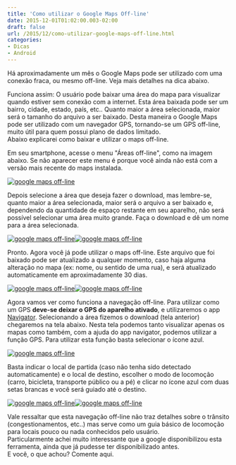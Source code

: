 ```yaml
---
title: 'Como utilizar o Google Maps Off-line'
date: 2015-12-01T01:02:00.003-02:00
draft: false
url: /2015/12/como-utilizar-google-maps-off-line.html
categories:
- Dicas
- Android
---
```


Há aproximadamente um mês o Google Maps pode ser utilizado com uma conexão fraca, ou mesmo off-line. Veja mais detalhes na dica abaixo.
 
<!--more-->


Funciona assim: O usuário pode baixar uma área do mapa para visualizar quando estiver sem conexão com a internet. Esta área baixada pode ser um bairro, cidade, estado, país, etc.. Quanto maior a área selecionada, maior será o tamanho do arquivo a ser baixado. Desta maneira o Google Maps pode ser utilizado com um navegador GPS, tornando-se um GPS off-line, muito útil para quem possui plano de dados limitado.  
Abaixo explicarei como baixar e utilizar o maps off-line.  

  

Em seu smartphone, acesse o menu "Áreas off-line", como na imagem abaixo. Se não aparecer este menu é porque você ainda não está com a versão mais recente do maps instalada.  
  

[![google maps off-line](https://2.bp.blogspot.com/-v0x0IRPQD8E/VlzxtfuM_5I/AAAAAAAABoc/1-AjGkprf8k/s400/01.png "google maps off-line")](http://2.bp.blogspot.com/-v0x0IRPQD8E/VlzxtfuM_5I/AAAAAAAABoc/1-AjGkprf8k/s1600/01.png)

  

Depois selecione a área que deseja fazer o download, mas lembre-se, quanto maior a área selecionada, maior será o arquivo a ser baixado e, dependendo da quantidade de espaço restante em seu aparelho, não será possível selecionar uma área muito grande. Faça o download e dê um nome para a área selecionada.  
  

[![google maps off-line](https://2.bp.blogspot.com/-rD9OT39O-Eo/Vlzxth_51yI/AAAAAAAABok/4euf6u3tSRU/s400/02.png "google maps off-line")](http://2.bp.blogspot.com/-rD9OT39O-Eo/Vlzxth_51yI/AAAAAAAABok/4euf6u3tSRU/s1600/02.png)[![google maps off-line](https://4.bp.blogspot.com/-U_phna5e8Rg/VlzxtpvEcvI/AAAAAAAABog/nXSV-MpXQFs/s400/03.png "google maps off-line")](http://4.bp.blogspot.com/-U_phna5e8Rg/VlzxtpvEcvI/AAAAAAAABog/nXSV-MpXQFs/s1600/03.png)

  

Pronto. Agora você já pode utilizar o maps off-line. Este arquivo que foi baixado pode ser atualizado a qualquer momento, caso haja alguma alteração no mapa (ex: nome, ou sentido de uma rua), e será atualizado automaticamente em aproximadamente 30 dias.  
  

[![google maps off-line](https://3.bp.blogspot.com/-YEayUtipEg8/VlzxuKvqJfI/AAAAAAAABos/KTw4DT4LptU/s400/05.png "google maps off-line")](http://3.bp.blogspot.com/-YEayUtipEg8/VlzxuKvqJfI/AAAAAAAABos/KTw4DT4LptU/s1600/05.png)[![google maps off-line](https://3.bp.blogspot.com/-vIUEcasAJNg/VlzxuQDhPcI/AAAAAAAABo0/sBFjsUL9jvk/s400/06.png "google maps off-line")](http://3.bp.blogspot.com/-vIUEcasAJNg/VlzxuQDhPcI/AAAAAAAABo0/sBFjsUL9jvk/s1600/06.png)

  

Agora vamos ver como funciona a navegação off-line. Para utilizar como um GPS **deve-se deixar o GPS do aparelho ativado**, e utilizaremos o app [Navigator](https://play.google.com/store/apps/details?id=com.navigation.navigator). Selecionando a área fizemos o download (tela anterior) chegaremos na tela abaixo. Nesta tela podemos tanto visualizar apenas os mapas como também, com a ajuda do app navigator, podemos utilizar a função GPS. Para utilizar esta função basta selecionar o ícone azul.  
  

[![google maps off-line](https://2.bp.blogspot.com/-RLXm6kc61VE/VlzxusSmE1I/AAAAAAAABpE/lNslijLqahc/s400/07.png "google maps off-line")](http://2.bp.blogspot.com/-RLXm6kc61VE/VlzxusSmE1I/AAAAAAAABpE/lNslijLqahc/s1600/07.png)

  

Basta indicar o local de partida (caso não tenha sido detectado automaticamente) e o local de destino, escolher o modo de locomoção (carro, bicicleta, transporte público ou a pé) e clicar no ícone azul com duas setas brancas e você será guiado até o destino.  
  

[![google maps off-line](https://2.bp.blogspot.com/-XyjDapqOcEU/Vlzxu8WlrKI/AAAAAAAABpI/IUdxLUJSwkI/s400/08.png "google maps off-line")](http://2.bp.blogspot.com/-XyjDapqOcEU/Vlzxu8WlrKI/AAAAAAAABpI/IUdxLUJSwkI/s1600/08.png)[![google maps off-line](https://4.bp.blogspot.com/-J1j6SLfqud0/VlzxvC5If7I/AAAAAAAABpQ/nVlxTPlTXKs/s400/09.png "google maps off-line")](http://4.bp.blogspot.com/-J1j6SLfqud0/VlzxvC5If7I/AAAAAAAABpQ/nVlxTPlTXKs/s1600/09.png)

  

Vale ressaltar que esta navegação off-line não traz detalhes sobre o trânsito (congestionamentos, etc..) mas serve como um guia básico de locomoção para locais pouco ou nada conhecidos pelo usuário.  
Particularmente achei muito interessante que a google disponibilizou esta ferramenta, ainda que já pudesse ter disponibilizado antes.  
E você, o que achou? Comente aqui.
